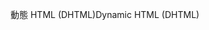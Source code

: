 <span data-ttu-id="48663-101">動態 HTML (DHTML)</span><span class="sxs-lookup"><span data-stu-id="48663-101">Dynamic HTML (DHTML)</span></span>